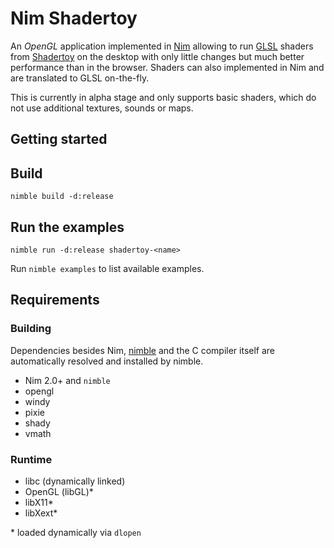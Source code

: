# Nim Shadertoy

An *OpenGL* application implemented in [Nim] allowing to run [GLSL] shaders
from [Shadertoy] on the desktop with only little changes but much better
performance than in the browser. Shaders can also implemented in Nim and are
translated to GLSL on-the-fly.

This is currently in alpha stage and only supports basic shaders, which
do not use additional textures, sounds or maps.


## Getting started

## Build

    nimble build -d:release

## Run the examples

    nimble run -d:release shadertoy-<name>

Run `nimble examples` to list available examples.


## Requirements

### Building

Dependencies besides Nim, [nimble] and the C compiler itself are automatically
resolved and installed by nimble.

* Nim 2.0+ and `nimble`
* opengl
* windy
* pixie
* shady
* vmath

### Runtime

* libc (dynamically linked)
* OpenGL (libGL)\*
* libX11\*
* libXext\*

\* loaded dynamically via `dlopen`


[glsl]: https://registry.khronos.org/OpenGL/index_gl.php#apispecs
[nimble]: https://nim-lang.github.io/nimble/
[nim]: https://nim-lang.org
[shadertoy]: https://www.shadertoy.com/
